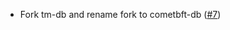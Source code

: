 - Fork tm-db and rename fork to cometbft-db
  ([\#7](https://github.com/cometbft/cometbft-db/issues/7))
